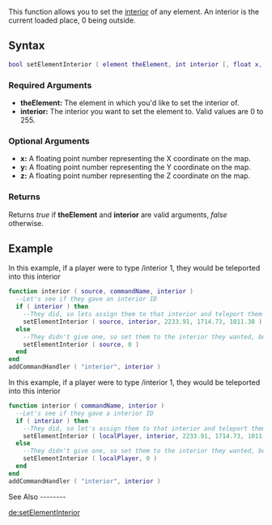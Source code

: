 This function allows you to set the [interior](/interior.md "wikilink") of any element. An interior is the current loaded place, 0 being outside.

Syntax
------

``` lua
bool setElementInterior ( element theElement, int interior [, float x, float y, float z] )
```

### Required Arguments

-   **theElement:** The element in which you'd like to set the interior of.
-   **interior:** The interior you want to set the element to. Valid values are 0 to 255.

### Optional Arguments

-   **x:** A floating point number representing the X coordinate on the map.
-   **y:** A floating point number representing the Y coordinate on the map.
-   **z:** A floating point number representing the Z coordinate on the map.

### Returns

Returns *true* if **theElement** and **interior** are valid arguments, *false* otherwise.

Example
-------

<section name="Server" class="server" show="true">
In this example, if a player were to type /interior 1, they would be teleported into this interior

``` lua
function interior ( source, commandName, interior )
  --Let's see if they gave an interior ID
  if ( interior ) then
    --They did, so lets assign them to that interior and teleport them there (all in 1 function call!)
    setElementInterior ( source, interior, 2233.91, 1714.73, 1011.38 )
  else
    --They didn't give one, so set them to the interior they wanted, but don't teleport them.
    setElementInterior ( source, 0 )
  end
end
addCommandHandler ( "interior", interior )
```

</section>
<section name="Client" class="client" show="true">
In this example, if a player were to type /interior 1, they would be teleported into this interior

``` lua
function interior ( commandName, interior )
  --Let's see if they gave a interior ID
  if ( interior ) then
    --They did, so let's assign them to that interior and teleport them there (all in 1 function call!)
    setElementInterior ( localPlayer, interior, 2233.91, 1714.73, 1011.38 )
  else
    --They didn't give one, so set them to the interior they wanted, but don't teleport them.
    setElementInterior ( localPlayer, 0 )
  end
end
addCommandHandler ( "interior", interior )
```

</section>
See Also
--------

[de:setElementInterior](/de:setElementInterior.md "wikilink")
